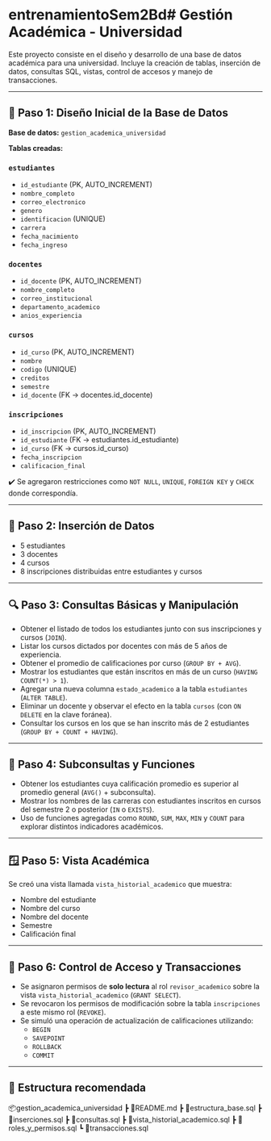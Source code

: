 # entrenamientoSem2Bd# Gestión Académica - Universidad

Este proyecto consiste en el diseño y desarrollo de una base de datos académica para una universidad. Incluye la creación de tablas, inserción de datos, consultas SQL, vistas, control de accesos y manejo de transacciones.

---

## 📌 Paso 1: Diseño Inicial de la Base de Datos

**Base de datos:** `gestion_academica_universidad`

**Tablas creadas:**

### `estudiantes`
- `id_estudiante` (PK, AUTO_INCREMENT)
- `nombre_completo`
- `correo_electronico`
- `genero`
- `identificacion` (UNIQUE)
- `carrera`
- `fecha_nacimiento`
- `fecha_ingreso`

### `docentes`
- `id_docente` (PK, AUTO_INCREMENT)
- `nombre_completo`
- `correo_institucional`
- `departamento_academico`
- `anios_experiencia`

### `cursos`
- `id_curso` (PK, AUTO_INCREMENT)
- `nombre`
- `codigo` (UNIQUE)
- `creditos`
- `semestre`
- `id_docente` (FK → docentes.id_docente)

### `inscripciones`
- `id_inscripcion` (PK, AUTO_INCREMENT)
- `id_estudiante` (FK → estudiantes.id_estudiante)
- `id_curso` (FK → cursos.id_curso)
- `fecha_inscripcion`
- `calificacion_final`

✔️ Se agregaron restricciones como `NOT NULL`, `UNIQUE`, `FOREIGN KEY` y `CHECK` donde correspondía.

---

## 🧪 Paso 2: Inserción de Datos

- 5 estudiantes
- 3 docentes
- 4 cursos
- 8 inscripciones distribuidas entre estudiantes y cursos

---

## 🔍 Paso 3: Consultas Básicas y Manipulación

- Obtener el listado de todos los estudiantes junto con sus inscripciones y cursos (`JOIN`).
- Listar los cursos dictados por docentes con más de 5 años de experiencia.
- Obtener el promedio de calificaciones por curso (`GROUP BY + AVG`).
- Mostrar los estudiantes que están inscritos en más de un curso (`HAVING COUNT(*) > 1`).
- Agregar una nueva columna `estado_academico` a la tabla `estudiantes` (`ALTER TABLE`).
- Eliminar un docente y observar el efecto en la tabla `cursos` (con `ON DELETE` en la clave foránea).
- Consultar los cursos en los que se han inscrito más de 2 estudiantes (`GROUP BY + COUNT + HAVING`).

---

## 🧠 Paso 4: Subconsultas y Funciones

- Obtener los estudiantes cuya calificación promedio es superior al promedio general (`AVG()` + subconsulta).
- Mostrar los nombres de las carreras con estudiantes inscritos en cursos del semestre 2 o posterior (`IN` o `EXISTS`).
- Uso de funciones agregadas como `ROUND`, `SUM`, `MAX`, `MIN` y `COUNT` para explorar distintos indicadores académicos.

---

## 🪟 Paso 5: Vista Académica

Se creó una vista llamada `vista_historial_academico` que muestra:

- Nombre del estudiante
- Nombre del curso
- Nombre del docente
- Semestre
- Calificación final

---

## 🔐 Paso 6: Control de Acceso y Transacciones

- Se asignaron permisos de **solo lectura** al rol `revisor_academico` sobre la vista `vista_historial_academico` (`GRANT SELECT`).
- Se revocaron los permisos de modificación sobre la tabla `inscripciones` a este mismo rol (`REVOKE`).
- Se simuló una operación de actualización de calificaciones utilizando:
  - `BEGIN`
  - `SAVEPOINT`
  - `ROLLBACK`
  - `COMMIT`

---



## 📁 Estructura recomendada

📦gestion_academica_universidad
┣ 📄README.md
┣ 📄estructura_base.sql
┣ 📄inserciones.sql
┣ 📄consultas.sql
┣ 📄vista_historial_academico.sql
┣ 📄roles_y_permisos.sql
┗ 📄transacciones.sql
